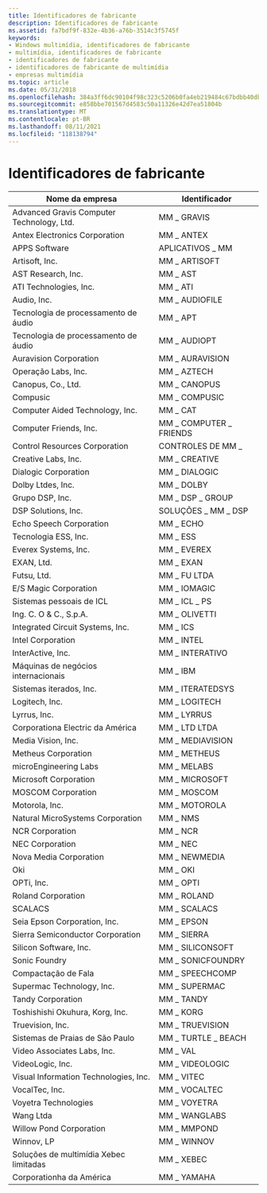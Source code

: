 ```yaml
---
title: Identificadores de fabricante
description: Identificadores de fabricante
ms.assetid: fa7bdf9f-832e-4b36-a76b-3514c3f5745f
keywords:
- Windows multimídia, identificadores de fabricante
- multimídia, identificadores de fabricante
- identificadores de fabricante
- identificadores de fabricante de multimídia
- empresas multimídia
ms.topic: article
ms.date: 05/31/2018
ms.openlocfilehash: 384a3ff6dc90104f98c323c5206b0fa4eb219484c67bdbb40db6e2b85ffad04c
ms.sourcegitcommit: e858bbe701567d4583c50a11326e42d7ea51804b
ms.translationtype: MT
ms.contentlocale: pt-BR
ms.lasthandoff: 08/11/2021
ms.locfileid: "118138794"
---
```

# <a name="manufacturer-identifiers"></a>Identificadores de fabricante



| Nome da empresa                               | Identificador            |
|--------------------------------------------|-----------------------|
| Advanced Gravis Computer Technology, Ltd.  | MM \_ GRAVIS            |
| Antex Electronics Corporation              | MM \_ ANTEX             |
| APPS Software                              | APLICATIVOS \_ MM              |
| Artisoft, Inc.                             | MM \_ ARTISOFT          |
| AST Research, Inc.                         | MM \_ AST               |
| ATI Technologies, Inc.                     | MM \_ ATI               |
| Audio, Inc.                                | MM \_ AUDIOFILE         |
| Tecnologia de processamento de áudio                | MM \_ APT               |
| Tecnologia de processamento de áudio                | MM \_ AUDIOPT           |
| Auravision Corporation                     | MM \_ AURAVISION        |
| Operação Labs, Inc.                          | MM \_ AZTECH            |
| Canopus, Co., Ltd.                         | MM \_ CANOPUS           |
| Compusic                                   | MM \_ COMPUSIC          |
| Computer Aided Technology, Inc.            | MM \_ CAT               |
| Computer Friends, Inc.                     | MM \_ COMPUTER \_ FRIENDS |
| Control Resources Corporation              | CONTROLES DE MM \_        |
| Creative Labs, Inc.                        | MM \_ CREATIVE          |
| Dialogic Corporation                       | MM \_ DIALOGIC          |
| Dolby Ltdes, Inc.                   | MM \_ DOLBY             |
| Grupo DSP, Inc.                            | MM \_ DSP \_ GROUP        |
| DSP Solutions, Inc.                        | SOLUÇÕES \_ MM \_ DSP    |
| Echo Speech Corporation                    | MM \_ ECHO              |
| Tecnologia ESS, Inc.                       | MM \_ ESS               |
| Everex Systems, Inc.                       | MM \_ EVEREX            |
| EXAN, Ltd.                                 | MM \_ EXAN              |
| Futsu, Ltd.                              | MM \_ FU LTDA           |
| E/S Magic Corporation                      | MM \_ IOMAGIC           |
| Sistemas pessoais de ICL                       | MM \_ ICL \_ PS           |
| Ing. C. O & C., S.p.A.              | MM \_ OLIVETTI          |
| Integrated Circuit Systems, Inc.           | MM \_ ICS               |
| Intel Corporation                          | MM \_ INTEL             |
| InterActive, Inc.                          | MM \_ INTERATIVO       |
| Máquinas de negócios internacionais            | MM \_ IBM               |
| Sistemas iterados, Inc.                     | MM \_ ITERATEDSYS       |
| Logitech, Inc.                             | MM \_ LOGITECH          |
| Lyrrus, Inc.                               | MM \_ LYRRUS            |
| Corporationa Electric da América | MM \_ LTD LTDA        |
| Media Vision, Inc.                         | MM \_ MEDIAVISION       |
| Metheus Corporation                        | MM \_ METHEUS           |
| microEngineering Labs                      | MM \_ MELABS            |
| Microsoft Corporation                      | MM \_ MICROSOFT         |
| MOSCOM Corporation                         | MM \_ MOSCOM            |
| Motorola, Inc.                             | MM \_ MOTOROLA          |
| Natural MicroSystems Corporation           | MM \_ NMS               |
| NCR Corporation                            | MM \_ NCR               |
| NEC Corporation                            | MM \_ NEC               |
| Nova Media Corporation                      | MM \_ NEWMEDIA          |
| Oki                                        | MM \_ OKI               |
| OPTi, Inc.                                 | MM \_ OPTI              |
| Roland Corporation                         | MM \_ ROLAND            |
| SCALACS                                    | MM \_ SCALACS           |
| Seia Epson Corporation, Inc.              | MM \_ EPSON             |
| Sierra Semiconductor Corporation           | MM \_ SIERRA            |
| Silicon Software, Inc.                     | MM \_ SILICONSOFT       |
| Sonic Foundry                              | MM \_ SONICFOUNDRY      |
| Compactação de Fala                         | MM \_ SPEECHCOMP        |
| Supermac Technology, Inc.                  | MM \_ SUPERMAC          |
| Tandy Corporation                          | MM \_ TANDY             |
| Toshishishi Okuhura, Korg, Inc.              | MM \_ KORG              |
| Truevision, Inc.                           | MM \_ TRUEVISION        |
| Sistemas de Praias de São Paulo                       | MM \_ TURTLE \_ BEACH     |
| Video Associates Labs, Inc.                | MM \_ VAL               |
| VideoLogic, Inc.                           | MM \_ VIDEOLOGIC        |
| Visual Information Technologies, Inc.      | MM \_ VITEC             |
| VocalTec, Inc.                             | MM \_ VOCALTEC          |
| Voyetra Technologies                       | MM \_ VOYETRA           |
| Wang Ltda                          | MM \_ WANGLABS          |
| Willow Pond Corporation                    | MM \_ MMPOND        |
| Winnov, LP                                 | MM \_ WINNOV            |
| Soluções de multimídia Xebec limitadas         | MM \_ XEBEC             |
| Corporationha da América              | MM \_ YAMAHA            |



 

 

 




